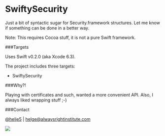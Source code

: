 SwiftySecurity
==============

Just a bit of syntactic sugar for Security.framework structures. Let me know
if something can be done in a better way.

Note: This requires Cocoa stuff, it is not a pure Swift framework.

###Targets

Uses Swift v0.2.0 (aka Xcode 6.3).

The project includes three targets:
- SwiftySecurity

###Why?!

Playing with certificates and such, wanted a more convenient API. Also, I always
liked wrapping stuff ;-)

###Contact

[@helje5](http://twitter.com/helje5) | helge@alwaysrightinstitute.com

![](http://www.alwaysrightinstitute.com/ARI.png)
